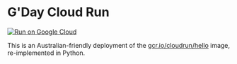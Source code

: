 # G'Day Cloud Run

[![Run on Google Cloud](https://deploy.cloud.run/button.svg)](https://deploy.cloud.run)

This is an Australian-friendly deployment of the [gcr.io/cloudrun/hello](https://github.com/GoogleCloudPlatform/cloud-run-hello/) image, re-implemented in Python.

